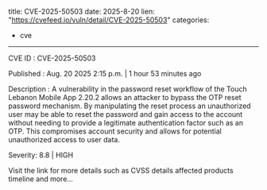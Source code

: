  
title: CVE-2025-50503
date: 2025-8-20
lien: "https://cvefeed.io/vuln/detail/CVE-2025-50503"
categories:
  - cve
---

CVE ID : CVE-2025-50503

Published :  Aug. 20
2025
2:15 p.m. | 1 hour
53 minutes ago

Description : A vulnerability in the password reset workflow of the Touch Lebanon Mobile App 2.20.2 allows an attacker to bypass the OTP reset password mechanism. By manipulating the reset process
an unauthorized user may be able to reset the password and gain access to the account without needing to provide a legitimate authentication factor
such as an OTP. This compromises account security and allows for potential unauthorized access to user data.

Severity: 8.8 | HIGH

Visit the link for more details
such as CVSS details
affected products
timeline
and more...
